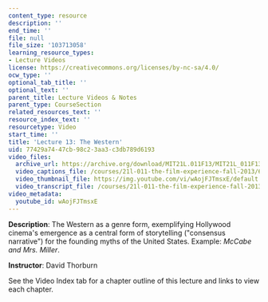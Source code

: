 ```yaml
---
content_type: resource
description: ''
end_time: ''
file: null
file_size: '103713058'
learning_resource_types:
- Lecture Videos
license: https://creativecommons.org/licenses/by-nc-sa/4.0/
ocw_type: ''
optional_tab_title: ''
optional_text: ''
parent_title: Lecture Videos & Notes
parent_type: CourseSection
related_resources_text: ''
resource_index_text: ''
resourcetype: Video
start_time: ''
title: 'Lecture 13: The Western'
uid: 77429a74-47cb-98c2-3aa3-c3db789d6193
video_files:
  archive_url: https://archive.org/download/MIT21L.011F13/MIT21L_011F13_L13_300k.mp4
  video_captions_file: /courses/21l-011-the-film-experience-fall-2013/633fbbcf6bf75705b78916e5a595cbd9_wAojFJTmsxE.vtt
  video_thumbnail_file: https://img.youtube.com/vi/wAojFJTmsxE/default.jpg
  video_transcript_file: /courses/21l-011-the-film-experience-fall-2013/985ec98e5ab2b0854b1eba6f8fa43673_wAojFJTmsxE.pdf
video_metadata:
  youtube_id: wAojFJTmsxE
---
```


**Description**: The Western as a genre form, exemplifying Hollywood cinema's emergence as a central form of storytelling ("consensus narrative") for the founding myths of the United States. Example: _McCabe and Mrs. Miller_.

**Instructor**: David Thorburn

See the Video Index tab for a chapter outline of this lecture and links to view each chapter.

